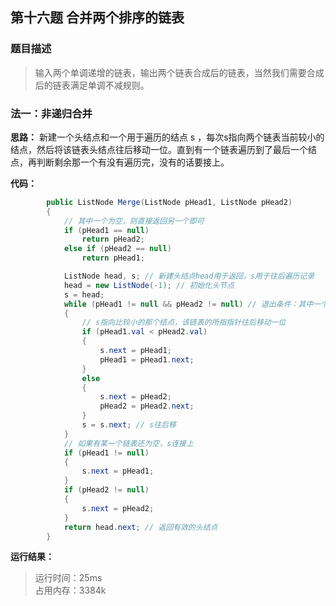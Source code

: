 ## 第十六题 合并两个排序的链表

### 题目描述

> 输入两个单调递增的链表，输出两个链表合成后的链表，当然我们需要合成后的链表满足单调不减规则。

### 法一：非递归合并

**思路：** 新建一个头结点和一个用于遍历的结点 s ，每次s指向两个链表当前较小的结点，然后将该链表头结点往后移动一位。直到有一个链表遍历到了最后一个结点，再判断剩余那一个有没有遍历完，没有的话要接上。

**代码：** 

```C#
        public ListNode Merge(ListNode pHead1, ListNode pHead2)
        {
            // 其中一个为空，则直接返回另一个即可
            if (pHead1 == null)
                return pHead2;
            else if (pHead2 == null)
                return pHead1;

            ListNode head, s; // 新建头结点head用于返回，s用于往后遍历记录
            head = new ListNode(-1); // 初始化头节点
            s = head;
            while (pHead1 != null && pHead2 != null) // 退出条件：其中一个链表遍历结束
            {
                // s指向比较小的那个结点，该链表的所指指针往后移动一位
                if (pHead1.val < pHead2.val)
                {
                    s.next = pHead1;
                    pHead1 = pHead1.next;
                }
                else
                {
                    s.next = pHead2;
                    pHead2 = pHead2.next;
                }
                s = s.next; // s往后移
            }
            // 如果有某一个链表还为空，s连接上
            if (pHead1 != null)
            {
                s.next = pHead1;
            }
            if (pHead2 != null)
            {
                s.next = pHead2;
            }
            return head.next; // 返回有效的头结点
        }
```

**运行结果：** 

> 运行时间：25ms   
占用内存：3384k